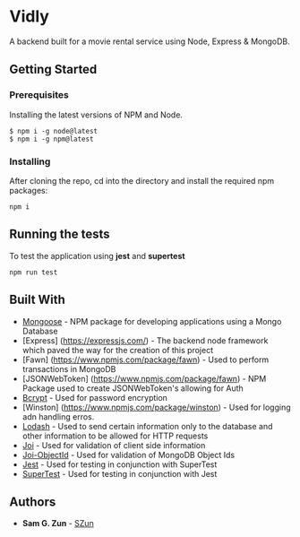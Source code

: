 # Vidly

A backend built for a movie rental service using Node, Express & MongoDB.

## Getting Started

### Prerequisites

Installing the latest versions of NPM and Node.

```
$ npm i -g node@latest
$ npm i -g npm@latest
```

### Installing

After cloning the repo, cd into the directory and install the required npm packages:

```
npm i
```

## Running the tests

To test the application using **jest** and **supertest** 

```
npm run test
```

## Built With

* [Mongoose](https://www.npmjs.com/package/mongoose) - NPM package for developing applications using a Mongo Database
* [Express] (https://expressjs.com/) - The backend node framework which paved the way for the creation of this project
* [Fawn] (https://www.npmjs.com/package/fawn) - Used to perform transactions in MongoDB
* [JSONWebToken] (https://www.npmjs.com/package/fawn) - NPM Package used to create JSONWebToken's allowing for Auth
* [Bcrypt](https://www.npmjs.com/package/bcrypt) - Used for password encryption
* [Winston] (https://www.npmjs.com/package/winston) - Used for logging adn handling erros.
* [Lodash](https://www.npmjs.com/package/lodash) - Used to send certain information only to the database and other information to be allowed for HTTP requests
* [Joi](https://www.npmjs.com/package/joi) - Used for validation of client side information
* [Joi-ObjectId](https://www.npmjs.com/package/joi-objectid) - Used for validation of MongoDB Object Ids
* [Jest](https://jestjs.io/) - Used for testing in conjunction with SuperTest
* [SuperTest](https://www.npmjs.com/package/supertest) - Used for testing in conjunction with Jest

## Authors

* **Sam G. Zun** - [SZun](https://github.com/SZun)